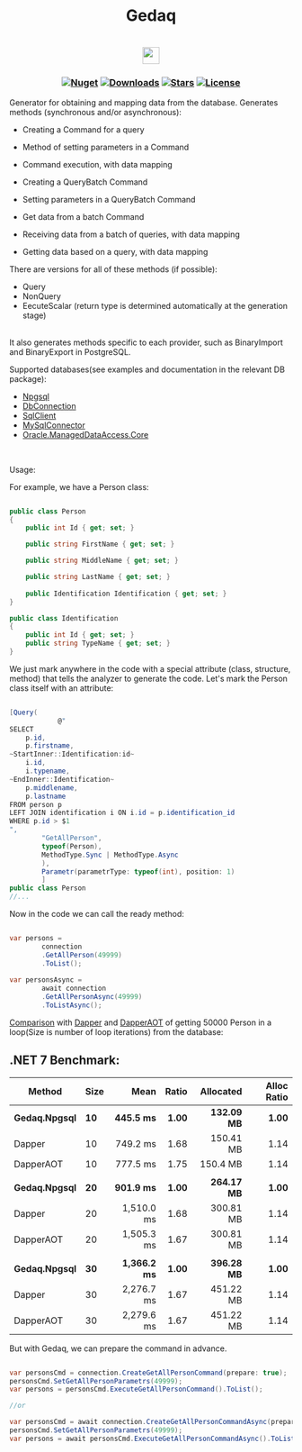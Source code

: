 <h1 align="center">
  <a>Gedaq</a>
</h1>
<h1 align="center">
  <a href="https://discord.gg/xsR5EYU4ZM"><img height="30px" src="https://img.shields.io/badge/Discord-7289DA?style=for-the-badge&logo=discord&logoColor=white"><img></a>
</h1>
<h3 align="center">

  [![Nuget](https://img.shields.io/nuget/v/Gedaq?logo=Gedaq)](https://www.nuget.org/packages/Gedaq/)
  [![Downloads](https://img.shields.io/nuget/dt/Gedaq.svg)](https://www.nuget.org/packages/Gedaq/)
  [![Stars](https://img.shields.io/github/stars/SoftStoneDevelop/Gedaq?color=brightgreen)](https://github.com/SoftStoneDevelop/Gedaq/stargazers)
  [![License](https://img.shields.io/badge/license-MIT-blue.svg)](LICENSE)

</h3>

Generator for obtaining and mapping data from the database.
Generates methods (synchronous and/or asynchronous):
- Creating a Command for a query
- Method of setting parameters in a Command
- Command execution, with data mapping

- Creating a QueryBatch Command
- Setting parameters in a QueryBatch Command
- Get data from a batch Command
- Receiving data from a batch of queries, with data mapping

- Getting data based on a query, with data mapping

There are versions for all of these methods (if possible):
- Query
- NonQuery
- ЕecuteScalar (return type is determined automatically at the generation stage)
<br>
It also generates methods specific to each provider, such as BinaryImport and BinaryExport in PostgreSQL.

Supported databases(see examples and documentation in the relevant DB package):<br>
- [Npgsql](https://github.com/SoftStoneDevelop/Gedaq.Npgsql)
- [DbConnection](https://github.com/SoftStoneDevelop/Gedaq.DbConnection)
- [SqlClient](https://github.com/SoftStoneDevelop/Gedaq.SqlClient)
- [MySqlConnector](https://github.com/SoftStoneDevelop/Gedaq.MySqlConnector)
- [Oracle.ManagedDataAccess.Core](https://github.com/SoftStoneDevelop/Gedaq/issues/6)
<br>

Usage:

For example, we have a Person class:
```C#

public class Person
{
    public int Id { get; set; }

    public string FirstName { get; set; }

    public string MiddleName { get; set; }

    public string LastName { get; set; }
    
    public Identification Identification { get; set; }
}

public class Identification
{
    public int Id { get; set; }
    public string TypeName { get; set; }
}

```
We just mark anywhere in the code with a special attribute (class, structure, method) that tells the analyzer to generate the code.
Let's mark the Person class itself with an attribute:

```C#

[Query(
            @"
SELECT 
    p.id,
    p.firstname,
~StartInner::Identification:id~
    i.id,
    i.typename,
~EndInner::Identification~
    p.middlename,
    p.lastname
FROM person p
LEFT JOIN identification i ON i.id = p.identification_id
WHERE p.id > $1
",
        "GetAllPerson",
        typeof(Person),
        MethodType.Sync | MethodType.Async
        ),
        Parametr(parametrType: typeof(int), position: 1)
        ]
public class Person
//...

```

Now in the code we can call the ready method:
```C#

var persons = 
        connection
        .GetAllPerson(49999)
        .ToList();
        
var personsAsync = 
        await connection
        .GetAllPersonAsync(49999)
        .ToListAsync();

```

[Comparison](https://github.com/SoftStoneDevelop/Gedaq.Npgsql/blob/main/Src/NpgsqlBenchmark/Benchmarks/CompareDapper.cs) with [Dapper](https://github.com/DapperLib/Dapper) and [DapperAOT](https://github.com/DapperLib/DapperAOT) of getting 50000 Person in a loop(Size is number of loop iterations) from the database:

## .NET 7 Benchmark:
|       Method | Size |       Mean | Ratio | Allocated | Alloc Ratio |
|------------- |----- |-----------:|------:|----------:|------------:|
| **Gedaq.Npgsql** |   **10** |   **445.5 ms** |  **1.00** | **132.09 MB** |        **1.00** |
|       Dapper |   10 |   749.2 ms |  1.68 | 150.41 MB |        1.14 |
|    DapperAOT |   10 |   777.5 ms |  1.75 |  150.4 MB |        1.14 |
|              |      |            |       |           |             |
| **Gedaq.Npgsql** |   **20** |   **901.9 ms** |  **1.00** | **264.17 MB** |        **1.00** |
|       Dapper |   20 | 1,510.0 ms |  1.68 | 300.81 MB |        1.14 |
|    DapperAOT |   20 | 1,505.3 ms |  1.67 | 300.81 MB |        1.14 |
|              |      |            |       |           |             |
| **Gedaq.Npgsql** |   **30** | **1,366.2 ms** |  **1.00** | **396.28 MB** |        **1.00** |
|       Dapper |   30 | 2,276.7 ms |  1.67 | 451.22 MB |        1.14 |
|    DapperAOT |   30 | 2,279.6 ms |  1.67 | 451.22 MB |        1.14 |

But with Gedaq, we can prepare the command in advance.
```C#

var personsCmd = connection.CreateGetAllPersonCommand(prepare: true);
personsCmd.SetGetAllPersonParametrs(49999);
var persons = personsCmd.ExecuteGetAllPersonCommand().ToList();

//or

var personsCmd = await connection.CreateGetAllPersonCommandAsync(prepare: true);
personsCmd.SetGetAllPersonParametrs(49999);
var persons = await personsCmd.ExecuteGetAllPersonCommandAsync().ToListAsync();


```
